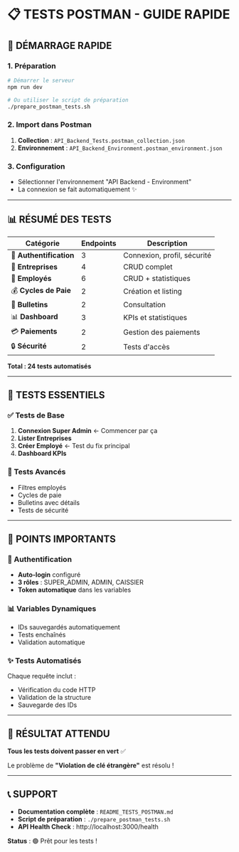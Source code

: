 # 📋 TESTS POSTMAN - GUIDE RAPIDE

## 🚀 DÉMARRAGE RAPIDE

### 1. Préparation
```bash
# Démarrer le serveur
npm run dev

# Ou utiliser le script de préparation
./prepare_postman_tests.sh
```

### 2. Import dans Postman
1. **Collection** : `API_Backend_Tests.postman_collection.json`
2. **Environnement** : `API_Backend_Environment.postman_environment.json`

### 3. Configuration
- Sélectionner l'environnement "API Backend - Environment"
- La connexion se fait automatiquement ✨

---

## 📊 RÉSUMÉ DES TESTS

| Catégorie | Endpoints | Description |
|-----------|-----------|-------------|
| 🔐 **Authentification** | 3 | Connexion, profil, sécurité |
| 🏢 **Entreprises** | 4 | CRUD complet |
| 👥 **Employés** | 6 | CRUD + statistiques |
| 💰 **Cycles de Paie** | 2 | Création et listing |
| 📄 **Bulletins** | 2 | Consultation |
| 📊 **Dashboard** | 3 | KPIs et statistiques |
| 💳 **Paiements** | 2 | Gestion des paiements |
| 🔒 **Sécurité** | 2 | Tests d'accès |

**Total : 24 tests automatisés**

---

## 🎯 TESTS ESSENTIELS

### ✅ Tests de Base
1. **Connexion Super Admin** ← Commencer par ça
2. **Lister Entreprises**
3. **Créer Employé** ← Test du fix principal
4. **Dashboard KPIs**

### 🔧 Tests Avancés
- Filtres employés
- Cycles de paie
- Bulletins avec détails
- Tests de sécurité

---

## 🚨 POINTS IMPORTANTS

### 🔑 Authentification
- **Auto-login** configuré
- **3 rôles** : SUPER_ADMIN, ADMIN, CAISSIER
- **Token automatique** dans les variables

### 📊 Variables Dynamiques
- IDs sauvegardés automatiquement
- Tests enchaînés
- Validation automatique

### ✨ Tests Automatisés
Chaque requête inclut :
- Vérification du code HTTP
- Validation de la structure
- Sauvegarde des IDs

---

## 🎉 RÉSULTAT ATTENDU

**Tous les tests doivent passer en vert** ✅

Le problème de **"Violation de clé étrangère"** est résolu !

---

## 📞 SUPPORT

- **Documentation complète** : `README_TESTS_POSTMAN.md`
- **Script de préparation** : `./prepare_postman_tests.sh`
- **API Health Check** : http://localhost:3000/health

**Status** : 🟢 Prêt pour les tests !